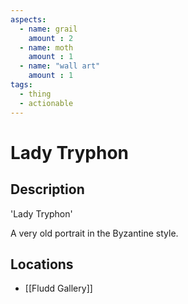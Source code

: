 ```yaml
---
aspects: 
  - name: grail
    amount : 2
  - name: moth
    amount : 1
  - name: "wall art"
    amount : 1
tags:
  - thing
  - actionable
---
```


# Lady Tryphon

## Description
'Lady Tryphon'

A very old portrait in the Byzantine style.
## Locations
- [[Fludd Gallery]]